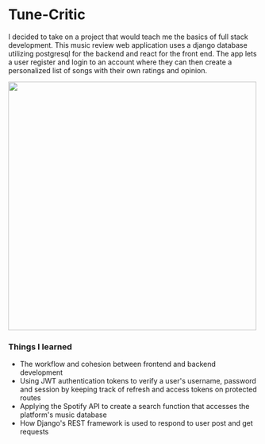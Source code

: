 # Tune-Critic

I decided to take on a project that would teach me the basics of full stack development. This music review web application uses a django database utilizing postgresql for the backend and react for the front end.
The app lets a user register and login to an account where they can then create a personalized list of songs with their own ratings and opinion.

<img src="https://github.com/Nicethanman/Tune-Critic/blob/main/frontend/src/imgs/Quick%20%2B%20React%20-%20Google%20Chrome%202024-05-31%2016-49-57.gif" width="500">

### Things I learned

- The workflow and cohesion between frontend and backend development
- Using JWT authentication tokens to verify a user's username, password and session by keeping track of refresh and access tokens on protected routes
- Applying the Spotify API to create a search function that accesses the platform's music database
- How Django's REST framework is used to respond to user post and get requests
